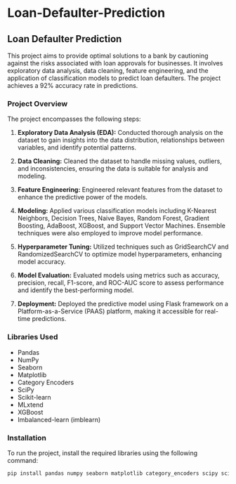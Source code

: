 # Loan-Defaulter-Prediction

## Loan Defaulter Prediction

This project aims to provide optimal solutions to a bank by cautioning against the risks associated with loan approvals for businesses. It involves exploratory data analysis, data cleaning, feature engineering, and the application of classification models to predict loan defaulters. The project achieves a 92% accuracy rate in predictions.

### Project Overview

The project encompasses the following steps:

1. **Exploratory Data Analysis (EDA):** Conducted thorough analysis on the dataset to gain insights into the data distribution, relationships between variables, and identify potential patterns.

2. **Data Cleaning:** Cleaned the dataset to handle missing values, outliers, and inconsistencies, ensuring the data is suitable for analysis and modeling.

3. **Feature Engineering:** Engineered relevant features from the dataset to enhance the predictive power of the models.

4. **Modeling:** Applied various classification models including K-Nearest Neighbors, Decision Trees, Naive Bayes, Random Forest, Gradient Boosting, AdaBoost, XGBoost, and Support Vector Machines. Ensemble techniques were also employed to improve model performance.

5. **Hyperparameter Tuning:** Utilized techniques such as GridSearchCV and RandomizedSearchCV to optimize model hyperparameters, enhancing model accuracy.

6. **Model Evaluation:** Evaluated models using metrics such as accuracy, precision, recall, F1-score, and ROC-AUC score to assess performance and identify the best-performing model.

7. **Deployment:** Deployed the predictive model using Flask framework on a Platform-as-a-Service (PAAS) platform, making it accessible for real-time predictions.

### Libraries Used

- Pandas
- NumPy
- Seaborn
- Matplotlib
- Category Encoders
- SciPy
- Scikit-learn
- MLxtend
- XGBoost
- Imbalanced-learn (imblearn)

### Installation

To run the project, install the required libraries using the following command:

```bash
pip install pandas numpy seaborn matplotlib category_encoders scipy scikit-learn mlxtend xgboost imbalanced-learn
```
